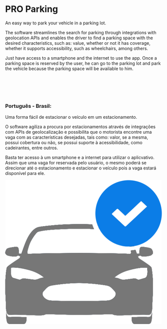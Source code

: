 # PRO Parking
An easy way to park your vehicle in a parking lot.

The software streamlines the search for parking through integrations with geolocation APIs and enables the driver to find a parking space with the desired characteristics, such as: value, whether or not it has coverage, whether it supports accessibility, such as wheelchairs, among others.

Just have access to a smartphone and the internet to use the app. Once a parking space is reserved by the user, he can go to the parking lot and park the vehicle because the parking space will be available to him.

## <br/><br/>

### Português - Brasil:

Uma forma fácil de estacionar o veículo em um estacionamento.

O software agiliza a procura por estacionamentos através de integrações com APIs de geolocalização e possibilita que o motorista encontre uma vaga com as características desejadas, tais como: valor, se a mesma, possui cobertura ou não, se possui suporte à acessibilidade, como cadeirantes, entre outros.

Basta ter acesso à um smartphone e a internet para utilizar o aplicvativo. Assim que uma vaga for reservada pelo usuário, o mesmo poderá se direcionar até o estacionamento e estacionar o veículo pois a vaga estará disponível para ele.

![Alt text](mobile/img/car-icon/car-free/car-free.png?raw=true "Title")
